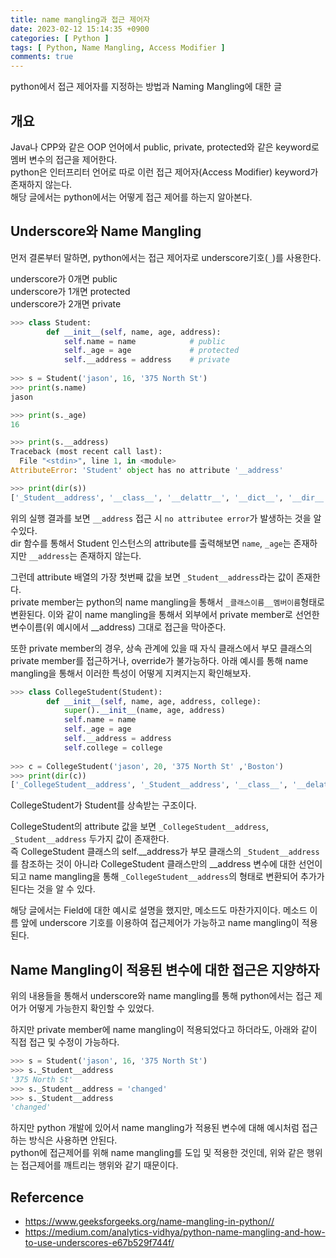 ```yaml
---
title: name mangling과 접근 제어자
date: 2023-02-12 15:14:35 +0900
categories: [ Python ]
tags: [ Python, Name Mangling, Access Modifier ]
comments: true
---
```

python에서 접근 제어자를 지정하는 방법과 Naming Mangling에 대한 글

## 개요
Java나 CPP와 같은 OOP 언어에서 public, private, protected와 같은 keyword로 멤버 변수의 접근을 제어한다.  
python은 인터프리터 언어로 따로 이런 접근 제어자(Access Modifier) keyword가 존재하지 않는다.  
해당 글에서는 python에서는 어떻게 접근 제어를 하는지 알아본다.

## Underscore와 Name Mangling

먼저 결론부터 말하면, python에서는 접근 제어자로 underscore기호(`_`)를 사용한다.

underscore가 0개면 public  
underscore가 1개면 protected  
underscore가 2개면 private
```python
>>> class Student:
        def __init__(self, name, age, address):
            self.name = name            # public
            self._age = age             # protected
            self.__address = address    # private
    
>>> s = Student('jason', 16, '375 North St')
>>> print(s.name)
jason

>>> print(s._age)
16

>>> print(s.__address)
Traceback (most recent call last):
  File "<stdin>", line 1, in <module>
AttributeError: 'Student' object has no attribute '__address'

>>> print(dir(s))
['_Student__address', '__class__', '__delattr__', '__dict__', '__dir__', '__doc__', '__eq__', '__format__', '__ge__', '__getattribute__', '__gt__', '__hash__', '__init__', '__init_subclass__', '__le__', '__lt__', '__module__', '__ne__', '__new__', '__reduce__', '__reduce_ex__', '__repr__', '__setattr__', '__sizeof__', '__str__', '__subclasshook__', '__weakref__', '_age', 'name']
```
위의 실행 결과를 보면 `__address` 접근 시 `no attributee error`가 발생하는 것을 알 수있다.  
dir 함수를 통해서 Student 인스턴스의 attribute를 출력해보면 `name`, `_age`는 존재하지만 `__address`는 존재하지 않는다.

그런데 attribute 배열의 가장 첫번째 값을 보면 `_Student__address`라는 값이 존재한다.  
private member는 python의 name mangling을 통해서 `_클래스이름__멤버이름`형태로 변환된다.
이와 같이 name mangling을 통해서 외부에서 private member로 선언한 변수이름(위 예시에서 __address) 그대로 접근을 막아준다.

또한 private member의 경우, 상속 관계에 있을 때 자식 클래스에서 부모 클래스의 private member를 접근하거나, override가 불가능하다.
아래 예시를 통해 name mangling을 통해서 이러한 특성이 어떻게 지켜지는지 확인해보자.

```python
>>> class CollegeStudent(Student):
        def __init__(self, name, age, address, college):
            super().__init__(name, age, address)
            self.name = name            
            self._age = age             
            self.__address = address
            self.college = college
    
>>> c = CollegeStudent('jason', 20, '375 North St' ,'Boston')
>>> print(dir(c))
['_CollegeStudent__address', '_Student__address', '__class__', '__delattr__', '__dict__', '__dir__', '__doc__', '__eq__', '__format__', '__ge__', '__getattribute__', '__gt__', '__hash__', '__init__', '__init_subclass__', '__le__', '__lt__', '__module__', '__ne__', '__new__', '__reduce__', '__reduce_ex__', '__repr__', '__setattr__', '__sizeof__', '__str__', '__subclasshook__', '__weakref__', '_age', 'college', 'name']
```

CollegeStudent가 Student를 상속받는 구조이다.  

CollegeStudent의 attribute 값을 보면 `_CollegeStudent__address`, `_Student__address` 두가지 값이 존재한다.  
즉 CollegeStudent 클래스의 self.__address가 부모 클래스의 `_Student__address`를 참조하는 것이 아니라 CollegeStudent 클래스만의 __address 변수에 대한 선언이 되고 
name mangling을 통해 `_CollegeStudent__address`의 형태로 변환되어 추가가 된다는 것을 알 수 있다.  

해당 글에서는 Field에 대한 예시로 설명을 했지만, 메소드도 마찬가지이다. 메소드 이름 앞에 underscore 기호를 이용하여 접근제어가 가능하고 name mangling이 적용된다.


## Name Mangling이 적용된 변수에 대한 접근은 지양하자
위의 내용들을 통해서 underscore와 name mangling를 통해 python에서는 접근 제어가 어떻게 가능한지 확인할 수 있었다.

하지만 private member에 name mangling이 적용되었다고 하더라도, 아래와 같이 직접 접근 및 수정이 가능하다.
```python
>>> s = Student('jason', 16, '375 North St')
>>> s._Student__address
'375 North St'
>>> s._Student__address = 'changed'
>>> s._Student__address
'changed'
```

하지만 python 개발에 있어서 name mangling가 적용된 변수에 대해 예시처럼 접근하는 방식은 사용하면 안된다.  
python에 접근제어를 위해 name mangling를 도입 및 적용한 것인데, 위와 같은 행위는 접근제어를 깨트리는 행위와 같기 때문이다.




## Refercence
* <https://www.geeksforgeeks.org/name-mangling-in-python//>
* <https://medium.com/analytics-vidhya/python-name-mangling-and-how-to-use-underscores-e67b529f744f/>